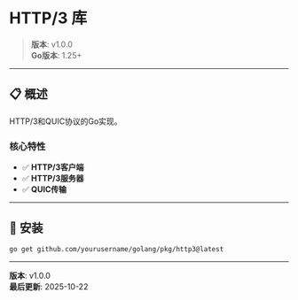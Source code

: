 # HTTP/3 库

> **版本**: v1.0.0  
> **Go版本**: 1.25+

---

## 📋 概述

HTTP/3和QUIC协议的Go实现。

### 核心特性

- ✅ **HTTP/3客户端**
- ✅ **HTTP/3服务器**
- ✅ **QUIC传输**

---

## 🚀 安装

```bash
go get github.com/yourusername/golang/pkg/http3@latest
```

---

**版本**: v1.0.0  
**最后更新**: 2025-10-22

